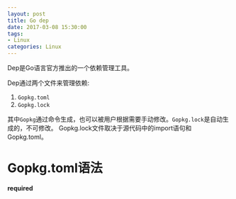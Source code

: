 ```yaml
---
layout: post
title: Go dep
date: 2017-03-08 15:30:00
tags:
- Linux
categories: Linux
---
```



Dep是Go语言官方推出的一个依赖管理工具。

Dep通过两个文件来管理依赖:
1. `Gopkg.toml`
2. `Gopkg.lock`

其中`Gopkg`通过命令生成，也可以被用户根据需要手动修改。`Gopkg.lock`是自动生成的，不可修改。
Gopkg.lock文件取决于源代码中的import语句和Gopkg.toml。

# Gopkg.toml语法
**required**
